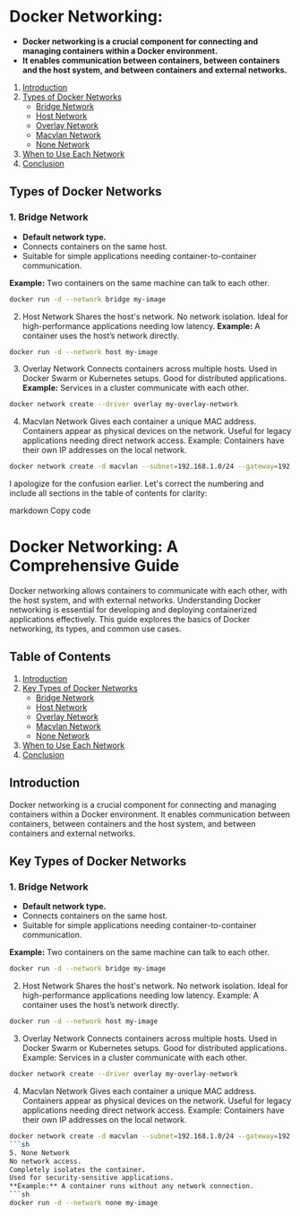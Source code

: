 # Docker Networking: 

- **Docker networking is a crucial component for connecting and managing containers within a Docker environment.**
- **It enables communication between containers, between containers and the host system, and between containers and external networks.**


1. [Introduction](#introduction)
2. [Types of Docker Networks](#key-types-of-docker-networks)
    - [Bridge Network](#1-bridge-network)
    - [Host Network](#2-host-network)
    - [Overlay Network](#3-overlay-network)
    - [Macvlan Network](#4-macvlan-network)
    - [None Network](#5-none-network)
3. [When to Use Each Network](#when-to-use-each-network)
4. [Conclusion](#conclusion)





## Types of Docker Networks

### 1. Bridge Network

- **Default network type.**
- Connects containers on the same host.
- Suitable for simple applications needing container-to-container communication.

**Example:** Two containers on the same machine can talk to each other.
```sh
docker run -d --network bridge my-image
```

2. Host Network
Shares the host's network.
No network isolation.
Ideal for high-performance applications needing low latency.
**Example:** A container uses the host’s network directly.
```sh
docker run -d --network host my-image
```
3. Overlay Network
Connects containers across multiple hosts.
Used in Docker Swarm or Kubernetes setups.
Good for distributed applications.
**Example:** Services in a cluster communicate with each other.
```sh
docker network create --driver overlay my-overlay-network
```
4. Macvlan Network
Gives each container a unique MAC address.
Containers appear as physical devices on the network.
Useful for legacy applications needing direct network access.
Example: Containers have their own IP addresses on the local network.
```sh
docker network create -d macvlan --subnet=192.168.1.0/24 --gateway=192.168.1.1 -o parent=eth0 my-macvlan-network
```

I apologize for the confusion earlier. Let's correct the numbering and include all sections in the table of contents for clarity:

markdown
Copy code
# Docker Networking: A Comprehensive Guide

Docker networking allows containers to communicate with each other, with the host system, and with external networks. Understanding Docker networking is essential for developing and deploying containerized applications effectively. This guide explores the basics of Docker networking, its types, and common use cases.

## Table of Contents

1. [Introduction](#introduction)
2. [Key Types of Docker Networks](#key-types-of-docker-networks)
    - [Bridge Network](#1-bridge-network)
    - [Host Network](#2-host-network)
    - [Overlay Network](#3-overlay-network)
    - [Macvlan Network](#4-macvlan-network)
    - [None Network](#5-none-network)
3. [When to Use Each Network](#when-to-use-each-network)
4. [Conclusion](#conclusion)

## Introduction

Docker networking is a crucial component for connecting and managing containers within a Docker environment. It enables communication between containers, between containers and the host system, and between containers and external networks.

## Key Types of Docker Networks

### 1. Bridge Network

- **Default network type.**
- Connects containers on the same host.
- Suitable for simple applications needing container-to-container communication.

**Example:** Two containers on the same machine can talk to each other.
```sh
docker run -d --network bridge my-image
```
2. Host Network
Shares the host's network.
No network isolation.
Ideal for high-performance applications needing low latency.
Example: A container uses the host’s network directly.
```sh
docker run -d --network host my-image
```
3. Overlay Network
Connects containers across multiple hosts.
Used in Docker Swarm or Kubernetes setups.
Good for distributed applications.
Example: Services in a cluster communicate with each other.
```sh
docker network create --driver overlay my-overlay-network
```
4. Macvlan Network
Gives each container a unique MAC address.
Containers appear as physical devices on the network.
Useful for legacy applications needing direct network access.
Example: Containers have their own IP addresses on the local network.

```sh
docker network create -d macvlan --subnet=192.168.1.0/24 --gateway=192.168.1.1 -o parent=eth0 my-macvlan-network
```sh
5. None Network
No network access.
Completely isolates the container.
Used for security-sensitive applications.
**Example:** A container runs without any network connection.
```sh
docker run -d --network none my-image
```


